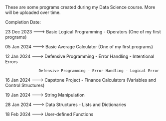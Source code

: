 These are some programs created during my Data Science course. More will be uploaded over time.


Completion Date:

23 Dec 2023  --->  Basic Logical Programming - Operators    (One of my first programs)

05 Jan 2024  --->  Basic Average Calculator                 (One of my first programs)

12 Jan 2024  --->  Defensive Programming - Error Handling - Intentional Errors

                   Defensive Programming - Error Handling - Logical Error

16 Jan 2024  --->  Capstone Project - Finance Calculators  (Variables and Control Structures)

19 Jan 2024  --->  String Manipulation

28 Jan 2024  --->  Data Structures - Lists and Dictionaries

18 Feb 2024  --->  User-defined Functions
